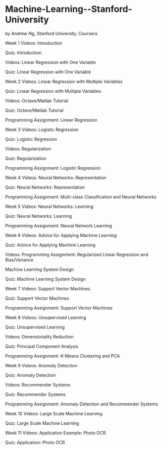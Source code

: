# Machine-Learning--Stanford-University
by Andrew Ng, Stanford University, Coursera

Week 1
 Videos: Introduction
 
 Quiz: Introduction
 
 Videos: Linear Regression with One Variable
 
 Quiz: Linear Regression with One Variable
 

Week 2
 Videos: Linear Regression with Multiple Variables
 
 Quiz: Linear Regression with Multiple Variables
 
 Videos: Octave/Matlab Tutorial
 
 Quiz: Octave/Matlab Tutorial
 
 Programming Assignment: Linear Regression
 

Week 3
 Videos: Logistic Regression
 
 Quiz: Logistic Regression
 
 Videos: Regularization
 
 Quiz: Regularization
 
 Programming Assignment: Logistic Regression
 

Week 4
 Videos: Neural Networks: Representation
 
 Quiz: Neural Networks: Representation
 
 Programming Assignment: Multi-class Classification and Neural Networks
 

Week 5
 Videos: Neural Networks: Learning
 
 Quiz: Neural Networks: Learning
 
 Programming Assignment: Neural Network Learning
 

Week 6
 Videos: Advice for Applying Machine Learning
 
 Quiz: Advice for Applying Machine Learning
 
 Videos: Programming Assignment: Regularized Linear Regression and Bias/Variance
 
 Machine Learning System Design
 
 Quiz: Machine Learning System Design
 

Week 7
 Videos: Support Vector Machines
 
 Quiz: Support Vector Machines
 
 Programming Assignment: Support Vector Machines
 

Week 8
 Videos: Unsupervised Learning
 
 Quiz: Unsupervised Learning
 
 Videos: Dimensionality Reduction
 
 Quiz: Principal Component Analysis
 
 Programming Assignment: K-Means Clustering and PCA
 

Week 9
 Videos: Anomaly Detection
 
 Quiz: Anomaly Detection
 
 Videos: Recommender Systems
 
 Quiz: Recommender Systems
 
 Programming Assignment: Anomaly Detection and Recommender Systems
 

Week 10
 Videos: Large Scale Machine Learning
 
 Quiz: Large Scale Machine Learning
 

Week 11
 Videos: Application Example: Photo OCR
 
 Quiz: Application: Photo OCR

